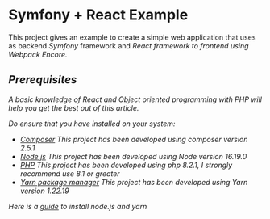 # Symfony + React Example
This project gives an example to create a simple web application that uses as backend <i>Symfony</i> framework and <i>React<i/> framework to frontend using <i>Webpack Encore</i>.

## Prerequisites
A basic knowledge of React and Object oriented programming with PHP will help you get the best out of this article. 

Do ensure that you have installed on your system:
- [Composer](https://getcomposer.org/) This project has been developed using composer version 2.5.1
- [Node.js](https://nodejs.org/en/) This project has been developed using Node version 16.19.0
- [PHP](https://www.php.net/) This project has been developed using php 8.2.1, I strongly recommend use 8.1 or greater
- [Yarn package manager](https://yarnpkg.com/) This project has been developed using Yarn version 1.22.19

Here is a [guide](https://github.com/brunogarcia-aircury/Symfony-React-Example/wiki/Prerequisites-Guide) to install node.js and yarn
